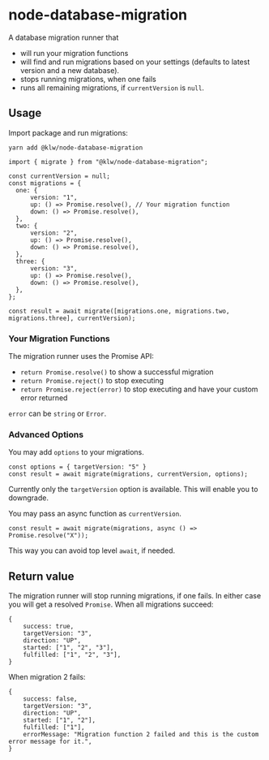 # node-database-migration

A database migration runner that

- will run your migration functions
- will find and run migrations based on your settings (defaults to latest version and a new database).
- stops running migrations, when one fails
- runs all remaining migrations, if `currentVersion` is `null`.

## Usage

Import package and run migrations:

```
yarn add @klw/node-database-migration
```

```
import { migrate } from "@klw/node-database-migration";

const currentVersion = null;
const migrations = {
  one: {
      version: "1",
      up: () => Promise.resolve(), // Your migration function
      down: () => Promise.resolve(),
  },
  two: {
      version: "2",
      up: () => Promise.resolve(),
      down: () => Promise.resolve(),
  },
  three: {
      version: "3",
      up: () => Promise.resolve(),
      down: () => Promise.resolve(),
  },
};

const result = await migrate([migrations.one, migrations.two, migrations.three], currentVersion);
```

### Your Migration Functions

The migration runner uses the Promise API:

- `return Promise.resolve()` to show a successful migration
- `return Promise.reject()` to stop executing
- `return Promise.reject(error)` to stop executing and have your custom error returned

`error` can be `string` or `Error`.

### Advanced Options

You may add `options` to your migrations.

```
const options = { targetVersion: "5" }
const result = await migrate(migrations, currentVersion, options);
```

Currently only the `targetVersion` option is available. This will enable you to downgrade.

You may pass an async function as `currentVersion`.

```
const result = await migrate(migrations, async () => Promise.resolve("X"));
```

This way you can avoid top level `await`, if needed.

## Return value

The migration runner will stop running migrations, if one fails. In either case you will get a resolved `Promise`.
When all migrations succeed:

```
{
    success: true,
    targetVersion: "3",
    direction: "UP",
    started: ["1", "2", "3"],
    fulfilled: ["1", "2", "3"],
}
```

When migration 2 fails:

```
{
    success: false,
    targetVersion: "3",
    direction: "UP",
    started: ["1", "2"],
    fulfilled: ["1"],
    errorMessage: "Migration function 2 failed and this is the custom error message for it.",
}
```
